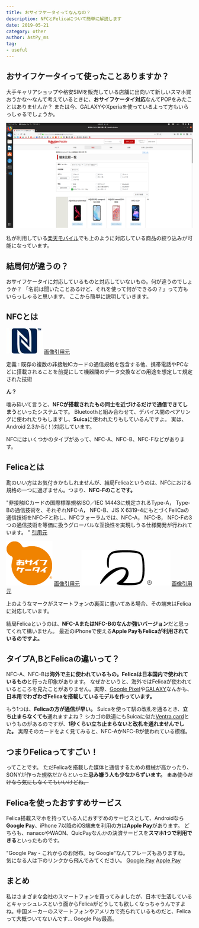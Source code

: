 ```yaml
---
title: おサイフケータイってなんなの？
description: NFCとFelicaについて簡単に解説します
date: 2019-05-21
category: other
author: AstPy_ms
tag:
- useful
---
```


## おサイフケータイって使ったことありますか？

大手キャリアショップや格安SIMを販売している店舗に出向いて新しいスマホ買おうかな〜なんて考えているときに、**おサイフケータイ対応**なんてPOPをみたことはありませんか？
または今、GALAXYやXperiaを使っているよって方もいらっしゃるでしょうか。

![](../.vuepress/public/imgs/felica1.png)

私が利用している[楽天モバイル](https://mobile.rakuten.co.jp/product/spec/)でも上のように対応している商品の絞り込みが可能になっています。

## 結局何が違うの？

おサイフケータイに対応しているものと対応していないもの。何が違うのでしょうか？
「名前は聞いたことあるけど、それを使って何ができるの？」って方もいらっしゃると思います。
ここから簡単に説明していきます。

## NFCとは

![](../.vuepress/public/imgs/felica2.jpg)
[画像引用元](https://www.sony.co.jp/Products/felica/NFC/)

定義 : 既存の複数の非接触ICカードの通信規格を包含する他、携帯電話やPCなどに搭載されることを前提にして機器間のデータ交換などの用途を想定して規定された技術

**ん？**

噛み砕いて言うと、**NFCが搭載されたもの同士を近づけるだけで通信できてしまう**といったシステムです。
Bluetoothと組み合わせて、デバイス間のペアリングに使われたりもしますし、**Suica**に使われたりもしているんですよ。
実は、Android 2.3から(！)対応しています。

NFCにはいくつかのタイプがあって、NFC-A、NFC-B、NFC-Fなどがあります。

## Felicaとは

勘のいい方はお気付きかもしれませんが、結局Felicaというのは、NFCにおける規格の一つに過ぎません。つまり、**NFC-Fのことです。**

"非接触ICカードの国際標準規格ISO／IEC 14443に規定されるType-A， Type-Bの通信技術を、それぞれNFC-A， NFC-B、JIS X 6319-4にもとづくFeliCaの通信技術をNFC-Fと称し、NFCフォーラムでは、NFC-A， NFC-B， NFC-Fの3つの通信技術を等価に扱うグローバルな互換性を実現しうる仕様開発が行われています。 "
[引用元](https://www.sony.co.jp/Products/felica/NFC/)

![](../.vuepress/public/imgs/felica3.png)
[画像引用元](https://www.softbank.jp/mobile/service/osaifu-keitai/)
![](../.vuepress/public/imgs/felica4.png)
[画像引用元](https://www.felicanetworks.co.jp/contact/brand.html)

上のようなマークがスマートフォンの裏面に書いてある場合、その端末はFelicaに対応しています。

結局Felicaというのは、**NFC-AまたはNFC-Bのなんか強いバージョン**だと思ってくれて構いません。
最近のiPhoneで使える**Apple PayもFelicaが利用されているのですよ。**

## タイプA,BとFelicaの違いって？

NFC-A、NFC-Bは**海外で主に使われているもの。**Felicaは**日本国内で使われているもの**と行った印象があります。
なぜかというと、海外ではFelicaが使われているところを見たことがありません。実際、[Google Pixel](https://store.google.com/jp/product/pixel_3)や[GALAXY](https://www.galaxymobile.jp/)なんかも、**日本用でわざわざFelicaを搭載しているモデルを作っています。**

もう1つは、**Felicaの方が通信が早い。** Suicaを使って駅の改札を通るとき、**立ち止まらなくても**通れますよね？ シカゴの鉄道にもSuicaに似た[Ventra card](https://www.ventrachicago.com/)というものがあるのですが、**1秒くらい立ち止まらないと改札を通れませんでした。**
実際そのカードをよく見てみると、NFC-AかNFC-Bが使われている模様。

## つまりFelicaってすごい！
ってことです。
ただFelicaを搭載した媒体と通信するための機械が高かったり、SONYが作った規格だからといった**忌み嫌う人も少なからずいます。**
~~まあ使うだけなら気にしなくてもいいけどね。~~

## Felicaを使ったおすすめサービス

Felica搭載スマホを持っている人におすすめのサービスとして、Androidなら**Google Pay**、iPhone 7以降のiOS端末を利用の方は**Apple Pay**があります。
どちらも、nanacoやWAON、QuicPayなんかの決済サービスを**スマホ1つで利用できる**といったものです。

"Google Pay - これからのお財布。by Google"なんてフレーズもありますね。気になる人は下のリンクから飛んでみてください。
[Google Pay](https://pay.google.com/intl/ja_jp/about/)  [Apple Pay](https://www.apple.com/jp/apple-pay/)

## まとめ
私はさまざまな会社のスマートフォンを買ってみましたが、日本で生活しているとキャッシュレスという面からFelicaがどうしても欲しくなっちゃうんですよね。中国メーカーのスマートフォンやアメリカで売られているものだと、Felicaって大概ついてないんです... Google Pay最高。